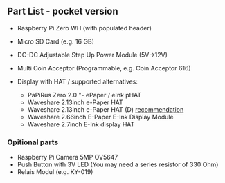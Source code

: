 ## Part List - pocket version

- Raspberry Pi Zero WH (with populated header)
- Micro SD Card (e.g. 16 GB)
- DC-DC Adjustable Step Up Power Module (5V->12V)
- Multi Coin Acceptor (Programmable, e.g. Coin Acceptor 616)
- Display with HAT / supported alternatives:

    - PaPiRus Zero 2.0 "- ePaper / eInk pHAT
    - Waveshare 2.13inch e-Paper HAT
    - Waveshare 2.13inch e-Paper HAT (D) [recommendation](https://www.waveshare.com/2.13inch-e-paper-hat-d.htm)
    - Waveshare 2.66inch E-Paper E-Ink Display Module
    - Waveshare 2.7inch E-Ink display HAT

### Opitional parts

- Raspberry Pi Camera 5MP OV5647 
- Push Button with 3V LED (You may need a series resistor of 330 Ohm)
- Relais Modul (e.g. KY-019)
